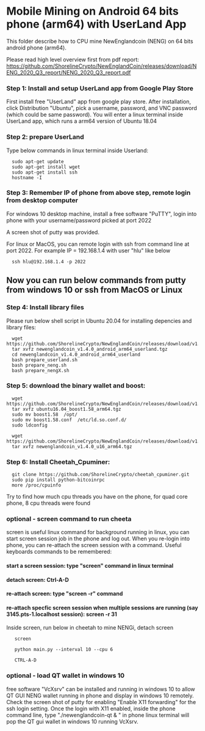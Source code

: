 # Mobile Mining on Android 64 bits phone (arm64) with UserLand App

This folder describe how to CPU mine NewEnglandcoin (NENG) on 64 bits android phone (arm64). 

Please read high level overview first from pdf report:
https://github.com/ShorelineCrypto/NewEnglandCoin/releases/download/NENG_2020_Q3_report/NENG_2020_Q3_report.pdf 


### Step 1: Install and setup UserLand app from Google Play Store

First install free "UserLand" app from google play store.  After installation, click Distribution 
"Ubuntu", pick a username, password, and VNC password (which could be same password). You will enter 
a linux terminal inside UserLand app, which runs a arm64 version of Ubuntu 18.04 

### Step 2: prepare UserLand

Type below commands in linux terminal inside Userland:

```
  sudo apt-get update
  sudo apt-get install wget
  sudo apt-get install ssh
  hostname -I
```

### Step 3: Remember IP of phone from above step, remote login from desktop computer

For windows 10 desktop machine, install a free software "PuTTY", login into phone with your
username/password picked at port 2022

A screen shot of putty was provided. 

For linux or MacOS,  you can remote login with ssh from command line at port 2022. For example 
IP = 192.168.1.4 with user "hlu" like below 
```
  ssh hlu@192.168.1.4 -p 2022
```

## Now you can run below commands from putty from windows 10 or ssh from MacOS or Linux
### Step 4: Install library files
Please run below shell script in Ubuntu 20.04 for installing depencies and library files:
```
  wget https://github.com/ShorelineCrypto/NewEnglandCoin/releases/download/v1.4.0/newenglandcoin_v1.4.0_android_arm64_userland.tgz
  tar xvfz newenglandcoin_v1.4.0_android_arm64_userland.tgz 
  cd newenglandcoin_v1.4.0_android_arm64_userland 
  bash prepare_userland.sh
  bash prepare_neng.sh
  bash prepare_nengX.sh
```

### Step 5: download the binary wallet and boost:
```
  wget https://github.com/ShorelineCrypto/NewEnglandCoin/releases/download/v1.4.0/ubuntu16.04_boost1.58_arm64.tgz
  tar xvfz ubuntu16.04_boost1.58_arm64.tgz
  sudo mv boost1.58  /opt/
  sudo mv boost1.58.conf  /etc/ld.so.conf.d/
  sudo ldconfig

  wget  https://github.com/ShorelineCrypto/NewEnglandCoin/releases/download/v1.4.0/newenglandcoin_v1.4.0_u16_arm64.tgz
  tar xvfz newenglandcoin_v1.4.0_u16_arm64.tgz
```

### Step 6: Install Cheetah_Cpuminer:

```
  git clone https://github.com/ShorelineCrypto/cheetah_cpuminer.git
  sudo pip install python-bitcoinrpc
  more /proc/cpuinfo
```

  Try to find how much cpu threads you have on the phone, for quad core phone, 8 cpu threads were found 

### optional - screen command to run cheeta
  screen is useful linux command for background running in linux, you can start screen session job in the phone and log out. 
When you re-login into phone, you can re-attach the screen session with a command.  Useful keyboards commands to be remembered:
#### start a screen session: type "screen" command in linux terminal
####  detach screen: Ctrl-A-D
####  re-attach screen: type "screen -r" command
####  re-attach specfic screen session when multiple sessions are running (say 3145.pts-1.localhost session):  screen -r 31

  Inside screen, run below in cheetah to mine NENGi, detach screen
```
   screen

   python main.py --interval 10 --cpu 6

   CTRL-A-D

```

### optional - load QT wallet in windows 10

 free software "VcXsrv" can be installed and running in windows 10 to allow QT GUI NENG wallet 
 running in phone and display in windows 10 remotely. Check the screen shot of putty for enabling 
 "Enable X11 forwarding" for the ssh login setting. Once the login with X11 enabled, 
 inside the phone command line,  type "./newenglandcoin-qt  & "  in phone linux terminal will 
 pop the QT gui wallet in windows 10 running VcXsrv.


   
